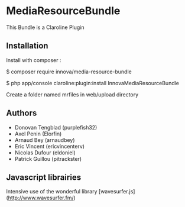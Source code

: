 # MediaResourceBundle
This Bundle is a Claroline Plugin

## Installation

Install with composer :

   $ composer require innova/media-resource-bundle
   
   $ php app/console claroline:plugin:install InnovaMediaResourceBundle

Create a folder named mrfiles in web/upload directory


## Authors

* Donovan Tengblad (purplefish32)
* Axel Penin (Elorfin)
* Arnaud Bey (arnaudbey)
* Eric Vincent (ericvincenterv)
* Nicolas Dufour (eldoniel)
* Patrick Guillou (pitrackster)

## Javascript librairies
Intensive use of the wonderful library [wavesurfer.js] (http://www.wavesurfer.fm/)

